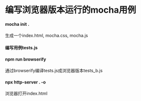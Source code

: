 # 编写浏览器版本运行的mocha用例


#### mocha init .
生成一个index.html, mocha.css, mocha.js

#### 编写用例tests.js

#### npm run browserify
通过browserify编译tests.js成浏览器版本tests_b.js

#### npx http-server . -o
浏览器打开index.html